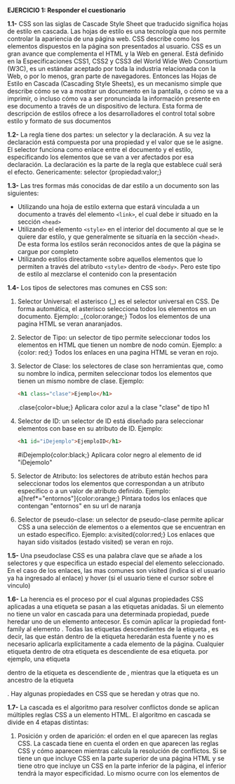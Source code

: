 **EJERCICIO 1: Responder el cuestionario**

**1.1-**
CSS son las siglas de Cascade Style Sheet que traducido significa hojas de estilo en cascada. Las hojas de estilo es una tecnología que nos permite controlar la apariencia de una página web. CSS describe como los elementos dispuestos en la página son presentados al usuario. CSS es un gran avance que complementa el HTML y la Web en general. Está definido en la Especificaciones CSS1, CSS2 y CSS3 del World Wide Web Consortium (W3C), es un estándar aceptado por toda la industria relacionada con la Web, o por lo menos, gran parte de navegadores. Entonces las Hojas de Estilo en Cascada (Cascading Style Sheets), es un mecanismo simple que describe cómo se va a mostrar un documento en la pantalla, o cómo se va a imprimir, o incluso cómo va a ser pronunciada la información presente en ese documento a través de un dispositivo de lectura. Esta forma de descripción de estilos ofrece a los desarrolladores el control total sobre estilo y formato de sus documentos

**1.2-**
La regla tiene dos partes: un selector y la declaración. A su vez la declaración está compuesta por una propiedad y el valor que se le asigne. El selector funciona como enlace entre el documento y el estilo, especificando los elementos que se van a ver afectados por esa declaración. La declaración es la parte de la regla que establece cuál será el efecto. Genericamente:
selector {propiedad:valor;}

**1.3-**
Las tres formas más conocidas de dar estilo a un documento son las siguientes:

- Utilizando una hoja de estilo externa que estará vinculada a un documento a través del elemento `<link>`, el cual debe ir situado en la sección `<head>`
- Utilizando el elemento `<style>` en el interior del documento al que se le quiere dar estilo, y que generalmente se situaría en la sección `<head>`. De esta forma los estilos serán reconocidos antes de que la página se cargue por completo
- Utilizando estilos directamente sobre aquellos elementos que lo permiten a través del atributo `<style>` dentro de `<body>`. Pero este tipo de estilo al mezclarse el contenido con la presentación

**1.4-**
Los tipos de selectores mas comunes en CSS son:

1. Selector Universal: el asterisco (_) es el selector universal en CSS. De forma automática, el asterisco selecciona todos los elementos en un documento.
   Ejemplo:
   _{color:orange;} Todos los elementos de una pagina HTML se veran anaranjados.

2. Selector de Tipo: un selector de tipo permite seleccionar todos los elementos en HTML que tienen un nombre de nodo común.
   Ejemplo:
   a {color: red;} Todos los enlaces en una pagina HTML se veran en rojo.

3. Selector de Clase: los selectores de clase son herramientas que, como su nombre lo indica, permiten seleccionar todos los elementos que tienen un mismo nombre de clase.
   Ejemplo:

   ```html
   <h1 class="clase">Ejemplo</h1>
   ```

   .clase{color=blue;} Aplicara color azul a la clase "clase" de tipo h1

4. Selector de ID: un selector de ID está diseñado para seleccionar elementos con base en su atributo de ID.
   Ejemplo:

   ```html
   <h1 id="iDejemplo">EjemploID</h1>
   ```

   #iDejemplo{color:black;} Aplicara color negro al elemento de id "iDejemolo"

5. Selector de Atributo: los selectores de atributo están hechos para seleccionar todos los elementos que correspondan a un atributo específico o a un valor de atributo definido.
   Ejemplo:
   a[href*="entornos"]{color:orange;} Pintara todos los enlaces que contengan "entornos" en su url de naranja

6. Selector de pseudo-clase: un selector de pseudo-clase permite aplicar CSS a una selección de elementos o a elementos que se encuentran en un estado específico.
   Ejemplo:
   a:visited{color:red;} Los enlaces que hayan sido visitados (estado visited) se veran en rojo.

**1.5-**
Una pseudoclase CSS es una palabra clave que se añade a los selectores y que especifica un estado especial del elemento seleccionado. En el caso de los enlaces, las mas comunes son visited (indica si el usuario ya ha ingresado al enlace) y hover (si el usuario tiene el cursor sobre el vinculo)

**1.6-**
La herencia es el proceso por el cual algunas propiedades CSS aplicadas a una etiqueta se pasan a las etiquetas anidadas. Si un elemento no tiene un valor en cascada para una determinada propiedad, puede heredar uno de un elemento antecesor. Es común aplicar la propiedad font-family al elemento <body>. Todas las etiquetas descendientes de la etiqueta <body>, es decir, las que están dentro de la etiqueta <body> heredarán esta fuente y no es necesario aplicarla explícitamente a cada elemento de la página. Cualquier etiqueta dentro de otra etiqueta es descendiente de esa etiqueta. por ejemplo, una etiqueta <p> dentro de la etiqueta <body> es descendiente de <body>, mientras que la etiqueta <body> es un ancestro de la etiqueta <p>. Hay algunas propiedades en CSS que se heredan y otras que no.

**1.7-**
La cascada es el algoritmo para resolver conflictos donde se aplican múltiples reglas CSS a un elemento HTML. El algoritmo en cascada se divide en 4 etapas distintas:

1.  Posición y orden de aparición: el orden en el que aparecen las reglas CSS. La cascada tiene en cuenta el orden en que aparecen las reglas CSS y cómo aparecen mientras calcula la resolución de conflictos. Si se tiene un <link> que incluye CSS en la parte superior de una página HTML y se tiene otro <link> que incluye un CSS en la parte inferior de la página, el <link> inferior tendrá la mayor especificidad. Lo mismo ocurre con los elementos de <style>. Se vuelven más específicos cuanto más abajo están en la página.
2.  Especifidad: la especificidad es un algoritmo que determina qué selector de CSS es el más específico, utilizando un sistema de ponderación o puntuación para realizar esos cálculos. Al hacer una regla más específica, puede hacer que se aplique incluso si algún otro CSS que coincida con el selector aparece más adelante en el CSS. El CSS dirigido a una clase en un elemento hará que la regla sea más específica y, por lo tanto, se considerará más importante de aplicar que el CSS dirigido solamente al elemento.
3.  Origen: el CSS escrito no es el único CSS que se aplica a una página. La cascada tiene en cuenta el origen del CSS. Este origen incluye la hoja de estilo interna del navegador, los estilos agregados por las extensiones del navegador o el sistema operativo y el CSS creado. El orden de especificidad de estos orígenes, desde el menos específico al más específico, son los siguientes:
    1. Estilos base de agente de usuario
    2. Estilos de usuarios locales
    3. CSS creado
    4. Los !important creados
    5. Estilos de usuarios locales !important
    6. Agente de usuario !important
4.  Importancia: no todas las reglas de CSS se calculan de la misma manera entre sí, ni se les da la misma especificidad entre sí. El orden de importancia, de menor a mayor importancia, es el siguiente:
    1. Tipo de regla normal, como font-size , background o color
    2. Tipo de regla de animation
    3. Tipo de regla de !important
    4. Tipo de regla de transition

**EJERCICIO 2**

p#normal {
font-family: arial, Helvetica;
font-size: 11px;
font-weight: bold;
}
\*#destacado {
border-style: solid;
border-color: blue;
border-width: 2px;
}
#distinto {
background-color: #9EC7EB;
color: red;
}

```html
<p id="normal">Este es un párrafo</p>
<p id="destacado">Este es otro párrafo</p>
<table id="destacado">
  <tr>
    <td>Esta es una tabla</td>
  </tr>
</table>
<p id="distinto">Este es el último párrafo</p>
```

p#normal => este selector determina que el estilo dado dentro de la declaración será utilizado por las etiquetas `<p>` cuyo id es “normal”. Lo que hace este bloque es aplicar una fuente Arial o Helvetica, tamaño de fuente de 11px y negrita. Afecta solo a la primera etiqueta `<p>` del código HTML.
\*#destacado => esto determina que se afectan todas aquellas etiquetas cuyo id sea “destacado”. Aplica un borde sólido de color azul con un ancho de 2px. Afecta a la segunda etiqueta `<p>` y a la etiqueta `<table>` del código HTML.
#distinto => afecta a los elementos cuyo id sea “distinto”, aplicando un color de fondo #9EC7EB (azul claro, expresado en hexadecimal) y un color de texto rojo. Afecta solo a la última etiqueta `<p>` del código HTML.

**EJERCICIO 3**

```css
p.quitar {
  color: red;
}
\*.desarrollo {
  font-size: 8px;
}
.importante {
  font-size: 20px;
}
```

```html
<p class="desarrollo">
  En este primer párrafo trataremos lo siguiente:
  <br />xxxxxxxxxxxxxxxxxxxxxxxxx
</p>
<p class="quitar">
  Este párrafo debe ser quitado de la obra…
  <br />xxxxxxxxxxxxxxxxxxxxxxxxx
</p>
<p>
  En este otro párrafo trataremos otro tema:<br />
  xxxxxxxxxxxxxxxxxxxxxxxxx
</p>
<p class="importante">
  Y este es el párrafo más importante de la obra…
  <br />xxxxxxxxxxxxxxxxxxxxxxxxx
</p>
<h1 class="quitar">Este encabezado también debe ser quitado de la obra</h1>
<p class="quitar importante">Se pueden aplicar varias clases a la vez</p>
```

p.quitar => el estilo aplicado en este selector se verá reflejado en las etiquetas `<p>` que posean una clase denominada “quitar”, aplicando a las mismas el color de texto rojo. En este ejemplo se aplicará a la etiqueta que encierra el párrafo “Este párrafo debe ser quitado de la obra…”, la etiqueta `<br />` y el párrafo “xxxxxxxxxxxxxxxxxxxxxxxxx” y también a la última etiqueta `<p>` que tiene la clase quitar y la clase importante.
\*.desarrollo => esto determina que se afectan todas aquellas etiquetas que posean la clase “destacado”. Aplica un tamaño de fuente de 8px y afecta solo a la primer etiqueta `<p>` que encierra el párrafo “En este primer párrafo trataremos lo siguiente:”, la etiqueta `<br />` y el párrafo “xxxxxxxxxxxxxxxxxxxxxxxxx”
.importante => afecta a los elementos con la clase importante. Aplica un tamaño de fuente de 20px. En el ejemplo se aplica a la última etiqueta `<p>`.

**EJERCICIO 4 (continuar)**
La primera declaración se aplica a todo el documento HTML por lo que ambos fragmentos de código van a ser de color verde, si en las etiquetas que continúan no se especifica ningún otro color. En este ejemplo, lo único que se mantiene verde son las tablas de ambos códigos.
La primera diferencia que podemos encontrar es en el body, el segundo código tiene la clase “contenido” por lo que a todo el body se le aplicara un tamaño de fuente de 14px y estarán las letras en negrita. El tamaño de la fuente se mantendrá en la tabla y en el enlace, pero no en el párrafo, en este último la letra será de 10px.
A diferencia del segundo, el primero solo tiene esta clase en la primera etiqueta `<p>` por lo que se le aplicará al contenido de esta el tamaño de fuente de 14px, pero las letras estarán normales ya que tiene definido un estilo propio en el HTML. A esta etiqueta también se le dio un estilo, que por cascada se aplica luego del estilo aplicado a todo el documento por lo que la letra no será verde, sino que será negra y además la familia de la fuente será arial helvética de color negro ya que este estilo esta especificado con el selector `<p>` en la hoja de estilos, el tamaño no será de 10px ya que aplica sobre esta etiqueta la clase “contenido”.
La etiqueta `<p>` del segundo código tendrá la fuente en negrita debido a la clase “contenido” del body pero luego por la especificidad del selector `<p>` aplicará todos los estilos especificados y no toma el color verde que se le da al documento completo, si no que toma el negro del propio selector p.
Entre las tablas las diferencias están en el tamaño – en el primer caso, es de 16px ya que no tiene un estilo que lo defina, mientras que en el segundo toma el estilo de la clase contenido por lo que tiene 14px – y que el primero no esta en negrita mientras que el segundo sí.
Los enlaces tienen los mismos colores por cada acción, cuando no fueron visitados están grises, cuando esta el mouse encima (hover) se ponen fucsia, cuando visitas el enlace se pone azul, y cuando este activo en rojo. La diferencia está en que el del segundo ejemplo está en negrita y que el tamaño de la fuente es de 14px mientras que el primer enlace no está en negrita y el tamaño es de 16px.
